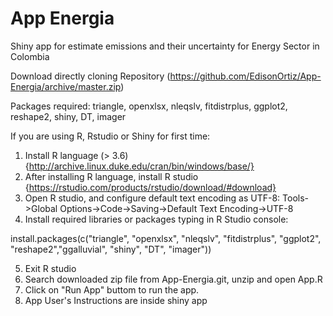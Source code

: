 # App Energia
Shiny app for estimate emissions and their uncertainty for Energy Sector in Colombia

Download directly cloning Repository (https://github.com/EdisonOrtiz/App-Energia/archive/master.zip)

Packages required: triangle, openxlsx, nleqslv, fitdistrplus, ggplot2, reshape2, shiny, DT, imager

If you are using R, Rstudio or Shiny for first time:

1. Install R language (> 3.6) {http://archive.linux.duke.edu/cran/bin/windows/base/}
2. After installing R language, install R studio {https://rstudio.com/products/rstudio/download/#download}
3. Open R studio, and configure default text encoding as UTF-8: Tools->Global Options->Code->Saving->Default Text Encoding->UTF-8
4. Install required libraries or packages typing in R Studio console:

install.packages(c("triangle", "openxlsx", "nleqslv", "fitdistrplus", "ggplot2", "reshape2","ggalluvial", "shiny", "DT", "imager"))

5. Exit R studio
6. Search downloaded zip file from App-Energia.git, unzip and open App.R
7. Click on "Run App" buttom to run the app.
8. App User's Instructions are inside shiny app




